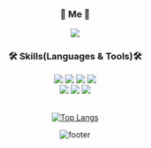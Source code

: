 

<div align="center">
  <!-- ![header](https://capsule-render.vercel.app/api?type=waving&color=gradient&height=150&section=header) -->
  
  <h3> 🧸 Me 🧸</h3>
  <a href="https://suinchoi.tistory.com">
      <img src="http://img.shields.io/badge/-❤️ Blog-655ced?style=flatb&link=https://alpox.kr"/>
  </a>
  
  
  <h3>🛠 Skills(Languages & Tools)🛠</h3>
  <a>
    <img src="https://img.shields.io/badge/HTML5-34F26?style=flat-square&logo=HTML5&logoColor=white"/>
    <img src="https://img.shields.io/badge/CSS3-1572B6?style=flat-square&logo=CSS3&logoColor=white"/>
    <img src="https://img.shields.io/badge/JavaScript-F7DF1E?style=flat-square&logo=JavaScript&logoColor=white"/>
    <img src="https://img.shields.io/badge/React-61DAFB?style=flat-square&logo=React&logoColor=white"/>
  </a>
  <br/>
  <a>
    <img src="https://img.shields.io/badge/Adobe Photoshop-31A8FF?style=flat-square&logo=AdobePhotoshop&logoColor=white"/>
    <img src="https://img.shields.io/badge/Adobe Illustrator-FF9A00?style=flat-square&logo=AdobeIllustrator&logoColor=white"/>
    <img src="https://img.shields.io/badge/Sketch-F7B500?style=flat-square&logo=Sketch&logoColor=white"/>
  </a>

 
  <br>
  <br>
 
  
  
  
  [![Top Langs](https://github-readme-stats.vercel.app/api/top-langs/?username=anuraghazra&layout=compact)](https://github.com/anuraghazra/github-readme-stats)

  <!-- ![trophy](https://github-profile-trophy.vercel.app/?username=whl5105) -->

  ![footer](https://capsule-render.vercel.app/api?type=waving&color=gradient&height=100&section=footer)
</div>






